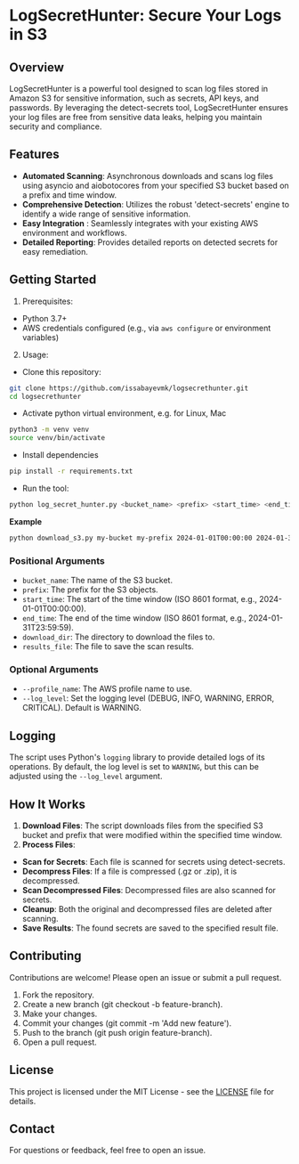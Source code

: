 # LogSecretHunter: Secure Your Logs in S3

## Overview
LogSecretHunter is a powerful tool designed to scan log files stored in Amazon S3 for sensitive information, such as secrets, API keys, and passwords. By leveraging the detect-secrets tool, LogSecretHunter ensures your log files are free from sensitive data leaks, helping you maintain security and compliance.

## Features
* **Automated Scanning**: Asynchronous downloads and scans log files using asyncio and aiobotocores from your specified S3 bucket based on a prefix and time window. 
* **Comprehensive Detection**: Utilizes the robust 'detect-secrets' engine to identify a wide range of sensitive information.
* **Easy Integration** : Seamlessly integrates with your existing AWS environment and workflows.
* **Detailed Reporting**: Provides detailed reports on detected secrets for easy remediation.

## Getting Started
1. Prerequisites:

* Python 3.7+
* AWS credentials configured (e.g., via `aws configure` or environment variables)

2. Usage:
* Clone this repository:
```sh
git clone https://github.com/issabayevmk/logsecrethunter.git
cd logsecrethunter
```
* Activate python virtual environment, e.g. for Linux, Mac
```sh
python3 -m venv venv
source venv/bin/activate
```
* Install dependencies
```sh
pip install -r requirements.txt
```
* Run the tool:
```sh
python log_secret_hunter.py <bucket_name> <prefix> <start_time> <end_time> <download_dir> <result_file> [--profile_name <profile_name>] [--log_level <log_level>]
```
**Example**
```sh
python download_s3.py my-bucket my-prefix 2024-01-01T00:00:00 2024-01-31T23:59:59 /path/to/download /path/to/results.txt --profile_name my-aws-profile --log_level INFO
```

### Positional Arguments
* `bucket_name`: The name of the S3 bucket.
* `prefix`: The prefix for the S3 objects.
* `start_time`: The start of the time window (ISO 8601 format, e.g., 2024-01-01T00:00:00).
* `end_time`: The end of the time window (ISO 8601 format, e.g., 2024-01-31T23:59:59).
* `download_dir`: The directory to download the files to.
* `results_file`: The file to save the scan results.
### Optional Arguments
* `--profile_name`: The AWS profile name to use.
* `--log_level`: Set the logging level (DEBUG, INFO, WARNING, ERROR, CRITICAL). Default is WARNING.

## Logging
The script uses Python's `logging` library to provide detailed logs of its operations. By default, the log level is set to `WARNING`, but this can be adjusted using the `--log_level` argument.

## How It Works
1. **Download Files**: The script downloads files from the specified S3 bucket and prefix that were modified within the specified time window.
2. **Process Files**:
* **Scan for Secrets**: Each file is scanned for secrets using detect-secrets.
* **Decompress Files**: If a file is compressed (.gz or .zip), it is decompressed.
* **Scan Decompressed Files**: Decompressed files are also scanned for secrets.
* **Cleanup**: Both the original and decompressed files are deleted after scanning.
* **Save Results**: The found secrets are saved to the specified result file.

## Contributing
Contributions are welcome! Please open an issue or submit a pull request.

1. Fork the repository.
2. Create a new branch (git checkout -b feature-branch).
3. Make your changes.
4. Commit your changes (git commit -m 'Add new feature').
5. Push to the branch (git push origin feature-branch).
6. Open a pull request.

## License
This project is licensed under the MIT License - see the [LICENSE](LICENSE) file for details.

## Contact
For questions or feedback, feel free to open an issue.